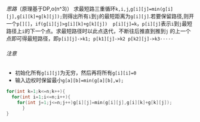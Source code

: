 *思路*（原理基于DP,o(n^3)）
求最短路三重循环`k,i,j`,`g[i][j]=min(g[i][j],g[i][k]+g[k][j]);`则得出所有`i`到`j`的最短距离为`g[i][j]`.若要保留路径,则开一个`p[][]`，`if(g[i][j]>g[i][k]+g[k][j])  p[i][j]=k`，`p[i][j]`表示`i`到`j`最短路径上`i`的下一个点。求最短路径时以此点迭代，不断往后推直到推到`j` 的上一个点即可得最短路径，即`p[i][j]->k1; p[k1][j]->k2 p[k2][j]->k3·····`
###### 注意
- 初始化所有`g[i][j]`为无穷，然后再将所有`g[i][i]=0`
- 输入边权时保留最小`g[a][b]=min(g[a][b],w);`
```cpp
for(int k=1;k<=n;k++){
  for(int i=1;i<=n;i++){
    for(int j=1;j<=n;j++)g[i][j]=min(g[i][j],g[i][k]+g[k][j]);	
	  }
}
```